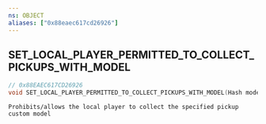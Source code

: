 ```yaml
---
ns: OBJECT
aliases: ["0x88eaec617cd26926"]
---
```

## SET_LOCAL_PLAYER_PERMITTED_TO_COLLECT_PICKUPS_WITH_MODEL

```c
// 0x88EAEC617CD26926
void SET_LOCAL_PLAYER_PERMITTED_TO_COLLECT_PICKUPS_WITH_MODEL(Hash modelHash, bool Allow);
```

```
Prohibits/allows the local player to collect the specified pickup custom model
```
